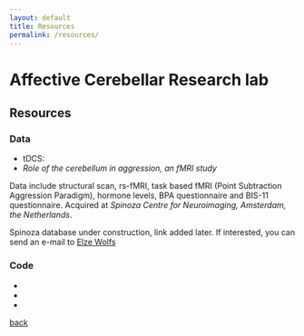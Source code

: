 ```yaml
---
layout: default
title: Resources
permalink: /resources/
---
```


#  Affective Cerebellar Research lab
## Resources

### Data
* tDCS:
* _Role of the cerebellum in aggression, an fMRI study_

Data include structural scan, rs-fMRI, task based fMRI (Point Subtraction Aggression Paradigm), hormone levels, BPA questionnaire and BIS-11 questionnaire. Acquired at _Spinoza Centre for Neuroimaging, Amsterdam, the Netherlands_. 

Spinoza database under construction, link added later. If interested, you can send an e-mail to [Elze Wolfs](mailto:e.m.l.wolfs@uu.com)

### Code
*
*
*


[back](./)
